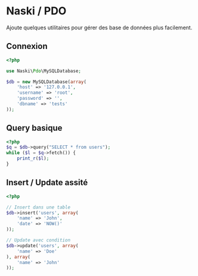 # Naski / PDO

Ajoute quelques utilitaires pour gérer des base de données plus facilement.

## Connexion
```php
<?php

use Naski\Pdo\MySQLDatabase;

$db = new MySQLDatabase(array(
    'host' => '127.0.0.1',
    'username' => 'root',
    'password' => '',
    'dbname' => 'tests'
));
```

## Query basique
```php
<?php
$q = $db->query("SELECT * from users");
while ($l = $q->fetch()) {
    print_r($l);
}
```

## Insert / Update assité
```php
<?php

// Insert dans une table
$db->insert('users', array(
    'name' => 'John',
    'date' => 'NOW()'
));

// Update avec condition
$db->update('users', array(
    'name' => 'Doe'
), array(
    'name' => 'John'
));

```